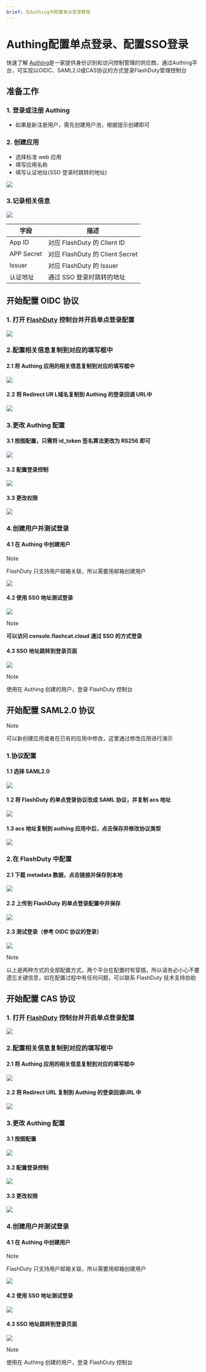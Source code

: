 ```yaml
---
brief: 在Authing中配置单点登录教程
---
```


# Authing配置单点登录、配置SSO登录

快速了解
[Authing](https://www.authing.cn/)是一家提供身份识别和访问控制管理的供应商，通过Authing平台，可实现以OIDC、SAML2.0或CAS协议的方式登录FlashDuty管理控制台

## 准备工作
### 1. 登录或注册 Authing
- 如果是新注册用户，需先创建用户池，根据提示创建即可
### 2. 创建应用
- 选择标准 web 应用
- 填写应用名称
- 填写认证地址(SSO 登录时跳转的地址)

![](https://fcdoc.github.io/img/zh/flashduty/mixin/single_sign_on/authing/1.avif)

### 3.记录相关信息

![](https://fcdoc.github.io/img/zh/flashduty/mixin/single_sign_on/authing/2.avif)

|字段|描述|
|---|---|
|App ID|对应 FlashDuty 的 Client ID|
|APP Secret|对应 FlashDuty 的 Client Secret|
|Issuer|对应 FlashDuty 的 Issuer|
|认证地址|通过 SSO 登录时跳转的地址|

## 开始配置 OIDC 协议
### 1. 打开 [FlashDuty](console.flashcat.cloud) 控制台并开启单点登录配置

![](https://fcdoc.github.io/img/zh/flashduty/mixin/single_sign_on/authing/3.avif)

### 2.配置相关信息复制到对应的填写框中

#### 2.1 将 Authing 应用的相关信息复制到对应的填写框中
![](https://fcdoc.github.io/img/zh/flashduty/mixin/single_sign_on/authing/4.avif)

#### 2.2 将 Redirect UR L域名复制到 Authing 的登录回调 URL中

![](https://fcdoc.github.io/img/zh/flashduty/mixin/single_sign_on/authing/5.avif)

### 3.更改 Authing 配置

#### 3.1 按图配置，只需将 id_token 签名算法更改为 RS256 即可

![](https://fcdoc.github.io/img/zh/flashduty/mixin/single_sign_on/authing/6.avif)

#### 3.2 配置登录控制

![](https://fcdoc.github.io/img/zh/flashduty/mixin/single_sign_on/authing/7.avif)

#### 3.3 更改权限

![](https://fcdoc.github.io/img/zh/flashduty/mixin/single_sign_on/authing/8.avif)

### 4.创建用户并测试登录

#### 4.1 在 Authing 中创建用户

> [!NOTE]
> FlashDuty 只支持用户邮箱关联，所以需要用邮箱创建用户

![](https://fcdoc.github.io/img/zh/flashduty/mixin/single_sign_on/authing/9.avif)

#### 4.2 使用 SSO 地址测试登录

![](https://fcdoc.github.io/img/zh/flashduty/mixin/single_sign_on/authing/10.avif)

> [!NOTE]
> **可以访问 console.flashcat.cloud 通过 SSO 的方式登录**

#### 4.3 SSO 地址跳转到登录页面

![](https://fcdoc.github.io/img/zh/flashduty/mixin/single_sign_on/authing/11.avif)

> [!NOTE]
> 使用在 Authing 创建的用户，登录 FlashDuty 控制台

## 开始配置 SAML2.0 协议

> [!NOTE]
> 可以新创建应用或者在已有的应用中修改，这里通过修改应用进行演示

### 1.协议配置

#### 1.1 选择 SAML2.0

![](https://fcdoc.github.io/img/zh/flashduty/mixin/single_sign_on/authing/12.avif)

#### 1.2 将 FlashDuty 的单点登录协议改成 SAML 协议，并复制 acs 地址

![](https://fcdoc.github.io/img/zh/flashduty/mixin/single_sign_on/authing/13.avif)

#### 1.3 acs 地址复制到 authing 应用中后，点击保存并修改协议类型

![](https://fcdoc.github.io/img/zh/flashduty/mixin/single_sign_on/authing/14.avif)

### 2.在 FlashDuty 中配置

#### 2.1 下载 metadata 数据，点击链接并保存到本地

![](https://fcdoc.github.io/img/zh/flashduty/mixin/single_sign_on/authing/15.avif)

#### 2.2 上传到 FlashDuty 的单点登录配置中并保存

![](https://fcdoc.github.io/img/zh/flashduty/mixin/single_sign_on/authing/16.avif)

#### 2.3 测试登录（参考 OIDC 协议的登录）
![](https://fcdoc.github.io/img/zh/flashduty/mixin/single_sign_on/authing/11.avif)

> [!NOTE]
> 以上是两种方式的全部配置方式，两个平台在配置时有穿插，所以请务必小心不要遗忘关键信息，如在配置过程中有任何问题，可以联系 FlashDuty 技术支持协助

## 开始配置 CAS 协议
### 1. 打开 [FlashDuty](console.flashcat.cloud) 控制台并开启单点登录配置

![](https://fcdoc.github.io/img/zh/flashduty/mixin/single_sign_on/authing/3.avif)

### 2.配置相关信息复制到对应的填写框中

#### 2.1 将 Authing 应用的相关信息复制到对应的填写框中
![](https://fcdoc.github.io/img/zh/flashduty/mixin/single_sign_on/authing/17.avif)

#### 2.2 将 Redirect URL 复制到 Authing 的登录回调URL 中

![](https://fcdoc.github.io/img/zh/flashduty/mixin/single_sign_on/authing/18.avif)

### 3.更改 Authing 配置

#### 3.1 按图配置

![](https://fcdoc.github.io/img/zh/flashduty/mixin/single_sign_on/authing/19.avif)

#### 3.2 配置登录控制

![](https://fcdoc.github.io/img/zh/flashduty/mixin/single_sign_on/authing/7.avif)

#### 3.3 更改权限

![](https://fcdoc.github.io/img/zh/flashduty/mixin/single_sign_on/authing/8.avif)

### 4.创建用户并测试登录

#### 4.1 在 Authing 中创建用户

> [!NOTE]
> FlashDuty 只支持用户邮箱关联，所以需要用邮箱创建用户

![](https://fcdoc.github.io/img/zh/flashduty/mixin/single_sign_on/authing/9.avif)

#### 4.2 使用 SSO 地址测试登录

![](https://fcdoc.github.io/img/zh/flashduty/mixin/single_sign_on/authing/20.avif)

#### 4.3 SSO 地址跳转到登录页面

![](https://fcdoc.github.io/img/zh/flashduty/mixin/single_sign_on/authing/11.avif)

> [!NOTE]
> 使用在 Authing 创建的用户，登录 FlashDuty 控制台